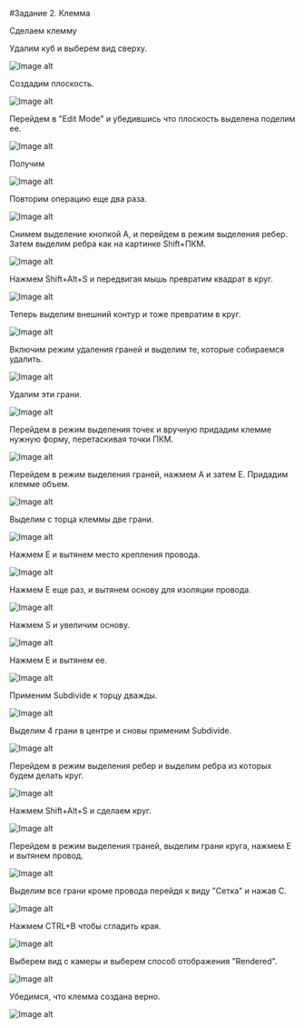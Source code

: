 #Задание 2. Клемма

Сделаем клемму

Удалим куб и выберем вид сверху.

![Image alt](https://github.com/vislouhi/Blender-Labs/raw/master/images/lesson2/image7.png)

Создадим плоскость.

![Image alt](https://github.com/vislouhi/Blender-Labs/raw/master/images/lesson2/image9.png)

Перейдем в "Edit Mode" и убедившись что плоскость выделена  поделим ее.

![Image alt](https://github.com/vislouhi/Blender-Labs/raw/master/images/lesson2/image8.png)

Получим

![Image alt](https://github.com/vislouhi/Blender-Labs/raw/master/images/lesson2/image11.png)

Повторим операцию еще два раза.

![Image alt](https://github.com/vislouhi/Blender-Labs/raw/master/images/lesson2/image10.png)

Снимем выделение кнопкой А, и перейдем в режим выделения ребер. Затем выделим ребра как на картинке Shift+ПКМ.

![Image alt](https://github.com/vislouhi/Blender-Labs/raw/master/images/lesson2/image13.png)

Нажмем Shift+Alt+S и передвигая мышь превратим квадрат в круг.

![Image alt](https://github.com/vislouhi/Blender-Labs/raw/master/images/lesson2/image12.png)


Теперь выделим внешний контур и тоже превратим в круг.

![Image alt](https://github.com/vislouhi/Blender-Labs/raw/master/images/lesson2/image15.png)

Включим режим удаления граней и выделим те, которые собираемся удалить.

![Image alt](https://github.com/vislouhi/Blender-Labs/raw/master/images/lesson2/image14.png)

Удалим эти грани.

![Image alt](https://github.com/vislouhi/Blender-Labs/raw/master/images/lesson2/image18.png)

Перейдем в режим выделения точек и вручную придадим клемме нужную форму, перетаскивая точки ПКМ.

![Image alt](https://github.com/vislouhi/Blender-Labs/raw/master/images/lesson2/image16.png)

Перейдем в режим выделения граней, нажмем A и затем E. Придадим клемме объем.

![Image alt](https://github.com/vislouhi/Blender-Labs/raw/master/images/lesson2/image17.png)

Выделим с торца клеммы две грани.

![Image alt](https://github.com/vislouhi/Blender-Labs/raw/master/images/lesson2/image19.png)

Нажмем E и вытянем место крепления провода.

![Image alt](https://github.com/vislouhi/Blender-Labs/raw/master/images/lesson2/image20.png)

Нажмем Е еще раз, и вытянем основу для изоляции провода.

![Image alt](https://github.com/vislouhi/Blender-Labs/raw/master/images/lesson2/image21.png)

Нажмем S и увеличим основу.

![Image alt](https://github.com/vislouhi/Blender-Labs/raw/master/images/lesson2/image22.png)

Нажмем E и вытянем ее.

![Image alt](https://github.com/vislouhi/Blender-Labs/raw/master/images/lesson2/image23.png)

Применим Subdivide к торцу дважды.

![Image alt](https://github.com/vislouhi/Blender-Labs/raw/master/images/lesson2/image24.png)

Выделим 4 грани в центре и сновы применим Subdivide.

![Image alt](https://github.com/vislouhi/Blender-Labs/raw/master/images/lesson2/image25.png)

Перейдем в режим выделения ребер и выделим ребра из которых будем делать круг.

![Image alt](https://github.com/vislouhi/Blender-Labs/raw/master/images/lesson2/image26.png)

Нажмем Shift+Alt+S и сделаем круг.

![Image alt](https://github.com/vislouhi/Blender-Labs/raw/master/images/lesson2/image1.png)

Перейдем в режим выделения граней, выделим грани круга, нажмем Е и вытянем провод.

![Image alt](https://github.com/vislouhi/Blender-Labs/raw/master/images/lesson2/image2.png)


Выделим все грани кроме провода перейдя к виду "Сетка" и нажав С.

![Image alt](https://github.com/vislouhi/Blender-Labs/raw/master/images/lesson2/image3.png)

Нажмем CTRL+B чтобы сгладить края.

![Image alt](https://github.com/vislouhi/Blender-Labs/raw/master/images/lesson2/image4.png)

Выберем вид с камеры и выберем способ отображения "Rendered".

![Image alt](https://github.com/vislouhi/Blender-Labs/raw/master/images/lesson2/image5.png)

Убедимся, что клемма создана верно.

![Image alt](https://github.com/vislouhi/Blender-Labs/raw/master/images/lesson2/image6.png)

